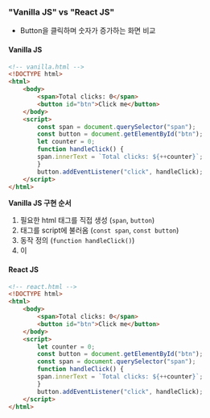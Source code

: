 ### "Vanilla JS" vs "React JS"
- Button을 클릭하며 숫자가 증가하는 화면 비교
#### Vanilla JS
```html
<!-- vanilla.html -->
<!DOCTYPE html>
<html>
	<body>
		<span>Total clicks: 0</span>
		<button id="btn">Click me</button>
	</body>
	<script>
		const span = document.querySelector("span");
		const button = document.getElementById("btn");
		let counter = 0;
		function handleClick() {
		span.innerText = `Total clicks: ${++counter}`;
		}
		button.addEventListener("click", handleClick);
	</script>
</html>
```

**Vanilla JS 구현 순서**
1. 필요한 html 태그를 직접 생성 (`span`, `button`)
2. 태그를 script에 불러옴 (`const span`, `const button`)
3. 동작 정의 (`function handleClick()`)
4. 이 

#### React JS
```html
<!-- react.html -->
<!DOCTYPE html>
<html>
	<body>
		<span>Total clicks: 0</span>
		<button id="btn">Click me</button>
	</body>
	<script>
		let counter = 0;
		const button = document.getElementById("btn");
		const span = document.querySelector("span");
		function handleClick() {
		span.innerText = `Total clicks: ${++counter}`;
		}
		button.addEventListener("click", handleClick);
	</script>
</html>
```